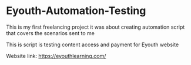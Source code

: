 # Eyouth-Automation-Testing
This is my first freelancing project it was about creating automation script that covers the scenarios sent to me

This is script is testing content access and payment for Eyouth website

Website link: https://eyouthlearning.com/
